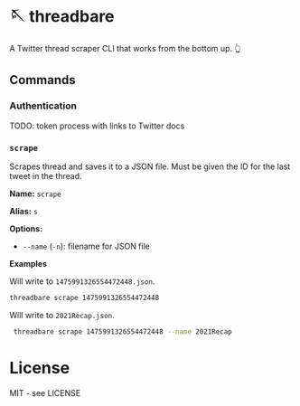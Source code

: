 # 🪡 threadbare

A Twitter thread scraper CLI that works from the bottom up. 👆

## Commands

### Authentication

TODO: token process with links to Twitter docs

### `scrape`

Scrapes thread and saves it to a JSON file. Must be given the ID for the last tweet in the thread.

**Name:** `scrape`

**Alias:** `s`

**Options:**

- `--name` (`-n`): filename for JSON file

**Examples**

Will write to `1475991326554472448.json`.

```bash
threadbare scrape 1475991326554472448
```

Will write to `2021Recap.json`.

```bash
 threadbare scrape 1475991326554472448 --name 2021Recap
```

# License

MIT - see LICENSE
